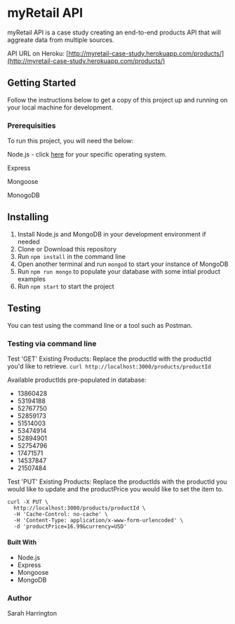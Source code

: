 # myRetail API

myRetail API is a case study creating an end-to-end products API that will aggreate data from multiple sources.

API URL on Heroku: [http://myretail-case-study.herokuapp.com/products/](http://myretail-case-study.herokuapp.com/products/)

## Getting Started

Follow the instructions below to get a copy of this project up and running on your local machine for development.

### Prerequisities

To run this project, you will need the below:

Node.js - click [here](https://nodejs.org/en/download/package-manager/) for your specific operating system.

Express

Mongoose

MonogoDB

## Installing

1. Install Node.js and MongoDB in your development environment if needed
2. Clone or Download this repository
3. Run `npm install` in the command line
4. Open another terminal and run `mongod` to start your instance of MongoDB
5. Run `npm run mongo` to populate your database with some intial product examples
6. Run `npm start` to start the project

## Testing

You can test using the command line or a tool such as Postman.

### Testing via command line

Test 'GET' Existing Products:
Replace the productId with the productId you'd like to retrieve.
`curl http://localhost:3000/products/productId`

Available productIds pre-populated in database:
* 13860428
* 53194188
* 52767750
* 52859173 
* 51514003
* 53474914
* 52894901
* 52754796
* 17471571
* 14537847
* 21507484

Test 'PUT' Existing Products:
Replace the productIds with the productId you would like to update and the productPrice you would like to set the item to.
```
curl -X PUT \
  http://localhost:3000/products/productId \
  -H 'Cache-Control: no-cache' \
  -H 'Content-Type: application/x-www-form-urlencoded' \
  -d 'productPrice=16.99&currency=USD'
```

#### Built With
* Node.js
* Express
* Mongoose
* MongoDB

### Author
Sarah Harrington